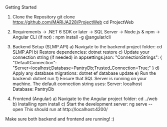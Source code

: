 Getting Started

1. Clone the Repository
   git clone https://github.com/MARIJA228/ProjectWeb 
   cd ProjectWeb


2. Requirements
 ->  .NET 6 SDK or later
 ->  SQL Server
 ->  Node.js & npm
 ->  Angular CLI (if not) :
     npm install -g @angular/cli


3. Backend Setup (SLMP.API)
    a) Navigate to the backend project folder:
     cd SLMP.API
    b) Restore dependencies:
      dotnet restore
    c) Update your connection string (if needed) in appsettings.json:
    "ConnectionStrings": {
      "DefaultConnection": "Server=localhost;Database=PantryDb;Trusted_Connection=True;"
   }
    d) Apply any database migrations:
      dotnet ef database update
    e) Run the backend:
      dotnet run
   f) Ensure that SQL Server is running on your machine.
       The default connection string uses:
       Server: localhost
       Database: PantryDb


5. Frontend (Angular)
    a) Navigate to the Angular project folder:
        cd ../web
    b) Installing
       npm install
    c) Start the development server:
        ng serve --open
        This should run at http://localhost:4200/
   

Make sure both backend and frontend are running! :)





